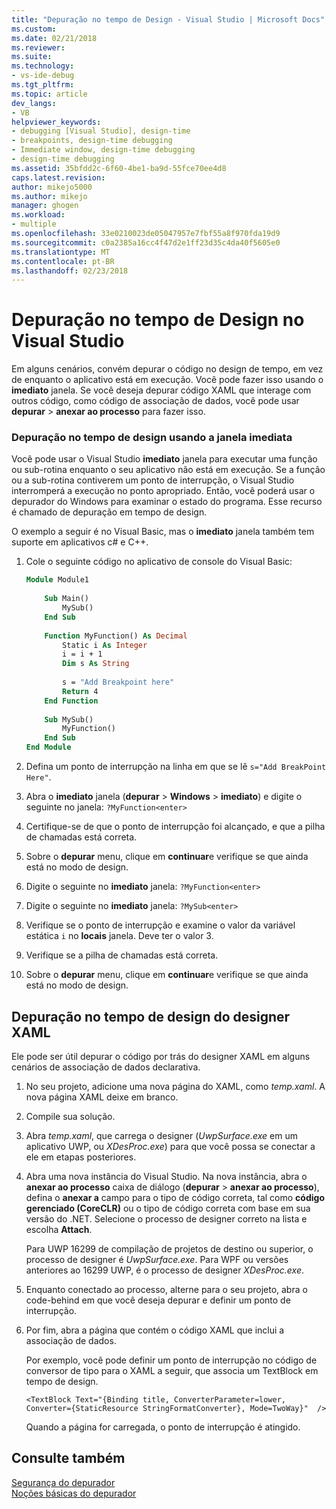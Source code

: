 ```yaml
---
title: "Depuração no tempo de Design - Visual Studio | Microsoft Docs"
ms.custom: 
ms.date: 02/21/2018
ms.reviewer: 
ms.suite: 
ms.technology:
- vs-ide-debug
ms.tgt_pltfrm: 
ms.topic: article
dev_langs:
- VB
helpviewer_keywords:
- debugging [Visual Studio], design-time
- breakpoints, design-time debugging
- Immediate window, design-time debugging
- design-time debugging
ms.assetid: 35bfdd2c-6f60-4be1-ba9d-55fce70ee4d8
caps.latest.revision: 
author: mikejo5000
ms.author: mikejo
manager: ghogen
ms.workload:
- multiple
ms.openlocfilehash: 33e0210023de05047957e7fbf55a8f970fda19d9
ms.sourcegitcommit: c0a2385a16cc4f47d2e1ff23d35c4da40f5605e0
ms.translationtype: MT
ms.contentlocale: pt-BR
ms.lasthandoff: 02/23/2018
---
```

# <a name="debug-at-design-time-in-visual-studio"></a>Depuração no tempo de Design no Visual Studio

Em alguns cenários, convém depurar o código no design de tempo, em vez de enquanto o aplicativo está em execução. Você pode fazer isso usando o **imediato** janela. Se você deseja depurar código XAML que interage com outros código, como código de associação de dados, você pode usar **depurar** > **anexar ao processo** para fazer isso.
  
### <a name="debug-at-design-time-using-the-immediate-window"></a>Depuração no tempo de design usando a janela imediata  

Você pode usar o Visual Studio **imediato** janela para executar uma função ou sub-rotina enquanto o seu aplicativo não está em execução. Se a função ou a sub-rotina contiverem um ponto de interrupção, o Visual Studio interromperá a execução no ponto apropriado. Então, você poderá usar o depurador do Windows para examinar o estado do programa. Esse recurso é chamado de depuração em tempo de design.  

O exemplo a seguir é no Visual Basic, mas o **imediato** janela também tem suporte em aplicativos c# e C++.
  
1.  Cole o seguinte código no aplicativo de console do Visual Basic:  
  
    ```vb  
    Module Module1  
  
        Sub Main()  
            MySub()  
        End Sub  
  
        Function MyFunction() As Decimal  
            Static i As Integer  
            i = i + 1  
            Dim s As String  
  
            s = "Add Breakpoint here"  
            Return 4  
        End Function  
  
        Sub MySub()  
            MyFunction()  
        End Sub  
    End Module  
    ```  
  
2.  Defina um ponto de interrupção na linha em que se lê `s="Add BreakPoint Here"`.  
  
3.  Abra o **imediato** janela (**depurar** > **Windows** > **imediato**) e digite o seguinte no janela: `?MyFunction<enter>`  
  
4.  Certifique-se de que o ponto de interrupção foi alcançado, e que a pilha de chamadas está correta.  
  
5.  Sobre o **depurar** menu, clique em **continuar**e verifique se que ainda está no modo de design.  
  
6.  Digite o seguinte no **imediato** janela: `?MyFunction<enter>`  
  
7.  Digite o seguinte no **imediato** janela: `?MySub<enter>`  
  
8.  Verifique se o ponto de interrupção e examine o valor da variável estática `i` no **locais** janela. Deve ter o valor 3.  
  
9. Verifique se a pilha de chamadas está correta.  
  
10. Sobre o **depurar** menu, clique em **continuar**e verifique se que ainda está no modo de design.  

## <a name="debug-at-design-time-from-the-xaml-designer"></a>Depuração no tempo de design do designer XAML

Ele pode ser útil depurar o código por trás do designer XAML em alguns cenários de associação de dados declarativa.

1. No seu projeto, adicione uma nova página do XAML, como *temp.xaml*. A nova página XAML deixe em branco. 

1. Compile sua solução.

1. Abra *temp.xaml*, que carrega o designer (*UwpSurface.exe* em um aplicativo UWP, ou *XDesProc.exe*) para que você possa se conectar a ele em etapas posteriores. 

1. Abra uma nova instância do Visual Studio. Na nova instância, abra o **anexar ao processo** caixa de diálogo (**depurar** > **anexar ao processo**), defina o **anexar a** campo para o tipo de código correta, tal como **código gerenciado (CoreCLR)** ou o tipo de código correta com base em sua versão do .NET. Selecione o processo de designer correto na lista e escolha **Attach**.

    Para UWP 16299 de compilação de projetos de destino ou superior, o processo de designer é *UwpSurface.exe*. Para WPF ou versões anteriores ao 16299 UWP, é o processo de designer *XDesProc.exe*.

1. Enquanto conectado ao processo, alterne para o seu projeto, abra o code-behind em que você deseja depurar e definir um ponto de interrupção.

1. Por fim, abra a página que contém o código XAML que inclui a associação de dados.

    Por exemplo, você pode definir um ponto de interrupção no código de conversor de tipo para o XAML a seguir, que associa um TextBlock em tempo de design.

    ```xaml
    <TextBlock Text="{Binding title, ConverterParameter=lower, Converter={StaticResource StringFormatConverter}, Mode=TwoWay}"  />
    ```
   Quando a página for carregada, o ponto de interrupção é atingido.
  
## <a name="see-also"></a>Consulte também  
 [Segurança do depurador](../debugger/debugger-security.md)   
 [Noções básicas do depurador](../debugger/debugger-basics.md)
